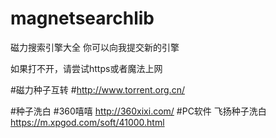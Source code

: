 # magnetsearchlib
磁力搜索引擎大全
你可以向我提交新的引擎

如果打不开，请尝试https或者魔法上网

#磁力种子互转
#http://www.torrent.org.cn/

#种子洗白
#360嘻嘻 http://360xixi.com/
#PC软件 飞扬种子洗白 https://m.xpgod.com/soft/41000.html

